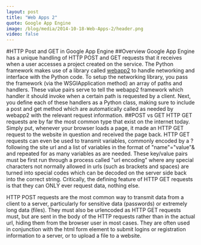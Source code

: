 ```yaml
---
layout: post
title: "Web Apps 2"
quote: Google App Engine
image: /blog/media/2014-10-18-Web-Apps-2/header.png
video: false
---
```


#HTTP Post and GET in Google App Engine
##Overview
Google App Engine has a unique handling of HTTP POST and GET requests that it receives when a user accesses a project created on the service. The Python framework makes use of a library called [webapp2](https://webapp-improved.appspot.com/) to handle networking and interface with the Python code. To setup the networking library, you pass the framework (via the WSGIApplication method) an array of paths and handlers. These value pairs serve to tell the webapp2 framework which handler it should invoke when a certain path is requested by a client. Next, you define each of these handlers as a Python class, making sure to include a post and get method which are automatically called as needed by webapp2 with the relevant request information.
##POST vs GET
HTTP GET requests are by far the most common type that exist on the internet today. Simply put, whenever your browser loads a page, it made an HTTP GET request to the website in question and received the page back. HTTP GET requests can even be used to transmit variables, commonly encoded by a ? following the site url and a list of variables in the format of "name"="value"& and repeated for as many variables as are needed. These key/value pairs must be first run through a process called "url encoding" where any special characters not normally allowed in urls (such as brackets and spaces) are turned into special codes which can be decoded on the server side back into the correct string. Critically, the defining feature of HTTP GET requests is that they can ONLY ever request data, nothing else. 

HTTP POST requests are the most common way to transmit data from a client to a server, particularly for sensitive data (passwords) or extremely long data (files). They must also be urlencoded as HTTP GET requests must, but are sent in the body of the HTTP requests rather than in the actual url, hiding them from the browser user in most cases. They are often used in conjunction with the html form element to submit logins or registration information to a server, or to upload a file to a website. 
